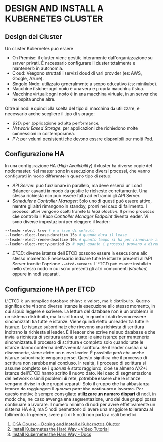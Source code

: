 # DESIGN AND INSTALL A KUBERNETES CLUSTER

## Design del Cluster

Un cluster Kubernetes può essere

* On Premise: il cluster viene gestito interamente dall'organizzazione su server privati. È necessario configurare il cluster totalmente e mantenerlo in autonomia.
* Cloud: Vengono sfruttati i servizi cloud di vari provider (es: AWS, Google, Azure).
* Singolo Nodo: utilizzato generalmente a scopo educativo (es: minikube).
* Macchine fisiche: ogni nodo è una vera e propria macchina fisica.
* Macchine virtuali: ogni nodo è in una macchina virtuale, in un server che ne ospita anche altre.

Oltre ai nodi e quindi alla scelta del tipo di macchina da utilizzare, è necessario anche scegliere il tipo di storage:

* *SSD*: per applicazione ad alta performance.
* *Network Based Storage*: per applicazioni che richiedono molte connessioni in contemporanea.
* *PV*: per volumi persistenti che devono essere disponibili per molti Pod.

## Configurazione HA

In una configurazione HA (*High Availability*) il cluster ha diverse copie del nodo master. Nel master sono in esecuzione diversi processi, che vanno configurati in modo differente in questo tipo di setup:

* *API Server*: può funzionare in parallelo, ma deve esserci un Load Balancer davanti in modo da gestire le richieste correttamente. Una stessa richiesta non può essere fatta ad entrambi gli API Server.
* *Scheduler e Controller Manager*: Solo uno di questi può essere attivo, mentre gli altri rimangono in standby, pronti nel caso di fallimento. I processi attivi vengono scelti tramite la *lead election*.
Il primo processo che controlla il *Kube Controller Manager Endpoint* diventa leader. Vi sono diverse impostazioni per eleggere il leader:

```bash
--leader-elect true # è a true di default
--leader-elect-lease-duration 15s # quando dura il lease
--leader-elect-renew-deadline 10s # quanto tempo si ha per rinnovare il lease
--leader-elect-retry-period 2s # ogni quanto i processi provano a diventare leader
```

* *ETCD*: diverse istanze dell'ETCD possono essere in esecuzione allo stesso momento. È necessario indicare tutte le istanze presenti all'API Server tramite l'opzione `--etcd-servers`. L'ETCD può essere installato nello stesso nodo in cui sono presenti gli altri componenti (*stacked*) oppure in nodi separati.

## Configurazione HA per ETCD

L'ETCD è un semplice database chiave e valore, ma è distribuito. Questo significa che vi sono diverse istanze in esecuzione allo stesso momento, in cui si può leggere e scrivere. La lettura del database non è un problema in un sistema distribuito, ma la scrittura si, in quanto i dati devono essere sincronizzati tra tutte le istanze.
Viene quindi eletto un leader tra tutte le istanze. Le istanze subordinate che ricevono una richiesta di scrittura inoltrano la richiesta al leader. È il leader che scrive nel suo database e che invia la richiesta di scrittura anche a tutte le altre istanze per mantenerle sincronizzate. Il processo di scrittura è completo solo quando tutte le istanze danno conferma dell'avvenuta scrittura.
Se il leader crasha o si disconnette, viene eletto un nuovo leader. È possibile però che anche istanze subordinate vengano perse. Questo significa che il processo di scrittura non sarebbe mai concluso. In realtà, il processo di scrittura si assume completo se il *quorum* è stato raggiunto, cioè se almeno *N/2+1* istanze dell'ETCD hanno scritto il nuovo dato.
Nel caso di segmentazione del network o simili problemi di rete, potrebbe essere che le istanze vengano divise in due gruppi separati. Solo il gruppo che ha abbastanza istanze da raggiungere il *quorum* potrebbe continuare a lavorare. Per questo motivo è sempre consigliato __utilizzare un numero dispari__ di nodi, in modo che, nel caso avvenga una segmentazione, uno dei due gruppi possa continuare a lavorare.
Il numero minimo di nodi per avere effettivamente un sistema HA è 3, ma 5 nodi permettono di avere una maggiore tolleranza al fallimento. In genere, avere più di 5 nodi non porta a reali benefici.

1. [CKA Course - Desing and Install a Kubernetes Cluster](https://github.com/kodekloudhub/certified-kubernetes-administrator-course/tree/master/docs/10-Design-and-Install-Kubernetes-Cluster)
2. [Install Kubernetes the Hard Way - Video Tutorial](https://www.youtube.com/watch?v=uUupRagM7m0&list=PL2We04F3Y_41jYdadX55fdJplDvgNGENo)
3. [Install Kubernetes the Hard Way - Docs](https://github.com/mmumshad/kubernetes-the-hard-way)
